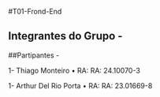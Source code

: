 #T01-Frond-End

## Integrantes do Grupo -


##Partipantes - 

1- Thiago Monteiro 
    • RA: RA: 24.10070-3

1- Arthur Del Rio Porta 
    • RA: RA: 23.01669-8
